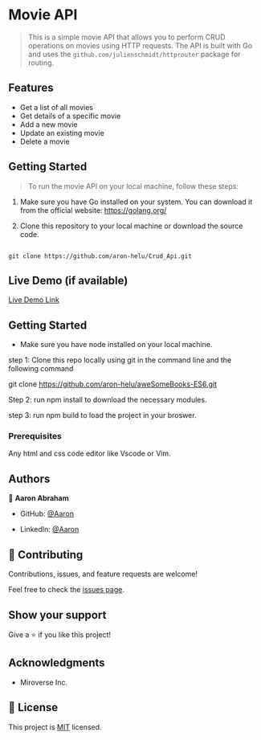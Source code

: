# Movie API

> This is a simple movie API that allows you to perform CRUD operations on movies using HTTP requests. The API is built with Go and uses the `github.com/julienschmidt/httprouter` package for routing.

## Features

- Get a list of all movies
- Get details of a specific movie
- Add a new movie
- Update an existing movie
- Delete a movie

## Getting Started

> To run the movie API on your local machine, follow these steps:

1. Make sure you have Go installed on your system. You can download it from the official website: https://golang.org/

2. Clone this repository to your local machine or download the source code.
```shell

git clone https://github.com/aron-helu/Crud_Api.git

```

## Live Demo (if available)

[Live Demo Link](https://aron-helu.github.io/aweSomeBooks-ES6/)


## Getting Started
- Make sure you have node installed on your local machine.

step 1: Clone this repo locally using git in the command line and the following command

git clone https://github.com/aron-helu/aweSomeBooks-ES6.git

Step 2: run npm install to download the necessary modules.

step 3: run npm build to load the project in your broswer.

### Prerequisites

Any html and css code editor like Vscode or Vim.


## Authors

👤 **Aaron Abraham**

- GitHub: [@Aaron](https://github.com/aron-helu)

- LinkedIn: [@Aaron](https://www.linkedin.com/in/aron-abraham-90a4321b0/)


## 🤝 Contributing

Contributions, issues, and feature requests are welcome!

Feel free to check the [issues page](../../issues/).



## Show your support

Give a ⭐️ if you like this project!

## Acknowledgments

- Miroverse Inc.


## 📝 License

This project is [MIT](./MIT.md) licensed.
